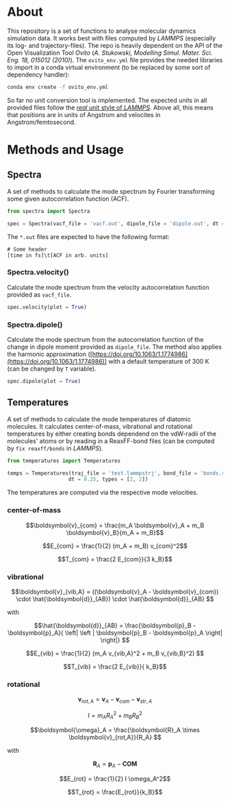 # About

This repository is a set of functions to analyse molecular dynamics simulation data. It works best with files computed by *LAMMPS* (especially its log- and trajectory-files). 
The repo is heavily dependent on the API of the Open Visualization Tool *Ovito* (*A. Stukowski, Modelling Simul. Mater. Sci. Eng. 18, 015012 (2010)*). The `ovito_env.yml` file provides the needed libraries to import in a conda virtual environment (to be replaced by some sort of dependency handler):
```bash
conda env create -f ovito_env.yml
```
So far no unit conversion tool is implemented. The expected units in all provided files follow the [*real* unit style of *LAMMPS*](https://docs.lammps.org/units.html#description). Above all, this means that positions are in units of Angstrom and velocites in Angstrom/femtosecond.

# Methods and Usage

## Spectra

A set of methods to calculate the mode spectrum by Fourier transforming some given autocorrelation function (ACF).

```python
from spectra import Spectra

spec = Spectra(vacf_file = 'vacf.out', dipole_file = 'dipole.out', dt = 0.25)
```

The `*.out` files are expected to have the following format:

```
# Some header
[time in fs]\t[ACF in arb. units]
```


### Spectra.velocity()

Calculate the mode spectrum from the velocity autocorrelation function provided as `vacf_file`. 

```python
spec.velocity(plot = True)
```

### Spectra.dipole()

Calculate the mode spectrum from the autocorrelation function of the change in dipole moment provided as `dipole_file`. The method also applies the harmonic approximation ([https://doi.org/10.1063/1.1774986](https://doi.org/10.1063/1.1774986)) with a default temperature of 300 K (can be changed by `T` variable).

```python
spec.dipole(plot = True)
```

## Temperatures

A set of methods to calculate the mode temperatures of diatomic molecules. It calculates center-of-mass, vibrational and rotational temperatures by either creating bonds dependend on the vdW-radii of the molecules' atoms or by reading in a ReaxFF-bond files (can be computed by `fix reaxff/bonds` in *LAMMPS*).

```python
from temperatures import Temperatures

temps = Temperatures(traj_file = 'test.lammpstrj', bond_file = 'bonds.reaxff', 
                    dt = 0.25, types = [2, 2])
```

The temperatures are computed via the respective mode velocities. 
### center-of-mass
```math
\boldsymbol{v}_{com}  = \frac{m_A \boldsymbol{v}_A + m_B \boldsymbol{v}_B}{m_A + m_B}
```
```math
E_{com} = \frac{1}{2} (m_A + m_B) v_{com}^2
```
```math
T_{com} = \frac{2 E_{com}}{3 k_B}
```
### vibrational
```math
\boldsymbol{v}_{vib,A}  = ((\boldsymbol{v}_A - \boldsymbol{v}_{com}) \cdot \hat{\boldsymbol{d}}_{AB}) \cdot \hat{\boldsymbol{d}}_{AB} 
```
with 
```math
\hat{\boldsymbol{d}}_{AB} = \frac{\boldsymbol{p}_B - \boldsymbol{p}_A}{ \left| \left | \boldsymbol{p}_B - \boldsymbol{p}_A \right| \right|} 
```
```math
E_{vib} = \frac{1}{2} (m_A v_{vib,A}^2 + m_B v_{vib,B}^2) 
```
```math
T_{vib} = \frac{2 E_{vib}}{ k_B}
```

### rotational
```math
\boldsymbol{v}_{rot,A} = \boldsymbol{v}_A - \boldsymbol{v}_{com} - \boldsymbol{v}_{str,A} 
```
```math
I = m_A R_A^2 + m_B R_B^2
```
```math
\boldsymbol{\omega}_A = \frac{\boldsymbol{R}_A \times \boldsymbol{v}_{rot,A}}{R_A} 
```
with
```math
\boldsymbol{R}_A = \boldsymbol{p}_A - \boldsymbol{COM}
```
```math
E_{rot} = \frac{1}{2} I \omega_A^2
```
```math
T_{rot} = \frac{E_{rot}}{k_B}
```
